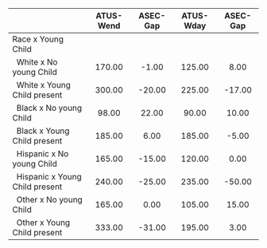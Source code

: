 
|                      |    ATUS-Wend |     ASEC-Gap |    ATUS-Wday |     ASEC-Gap |
| -------------------- | :----------: | :----------: | :----------: | :----------: |
| Race x Young Child   |              |              |              |              |
| &nbsp;&nbsp;White x No young Child |       170.00 |        -1.00 |       125.00 |         8.00 |
| &nbsp;&nbsp;White x Young Child present |       300.00 |       -20.00 |       225.00 |       -17.00 |
| &nbsp;&nbsp;Black x No young Child |        98.00 |        22.00 |        90.00 |        10.00 |
| &nbsp;&nbsp;Black x Young Child present |       185.00 |         6.00 |       185.00 |        -5.00 |
| &nbsp;&nbsp;Hispanic x No young Child |       165.00 |       -15.00 |       120.00 |         0.00 |
| &nbsp;&nbsp;Hispanic x Young Child present |       240.00 |       -25.00 |       235.00 |       -50.00 |
| &nbsp;&nbsp;Other x No young Child |       165.00 |         0.00 |       105.00 |        15.00 |
| &nbsp;&nbsp;Other x Young Child present |       333.00 |       -31.00 |       195.00 |         3.00 |

